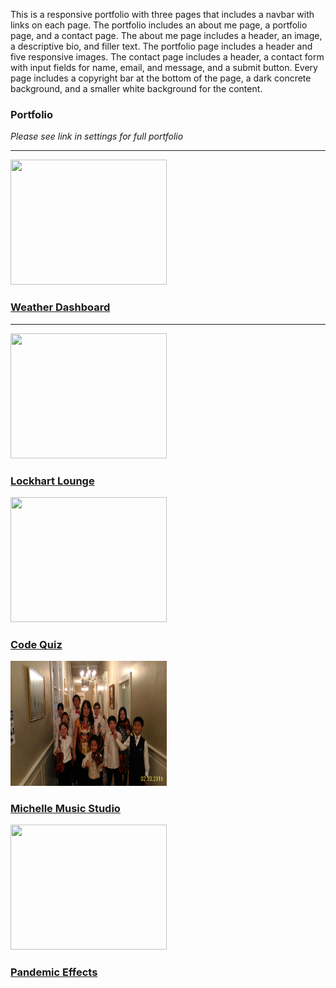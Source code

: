 This is a responsive portfolio with three pages that includes a navbar with links on each page.
The portfolio includes an about me page, a portfolio page, and a contact page. The about me page
includes a header, an image, a descriptive bio, and filler text. The portfolio page includes a 
header and five responsive images. The contact page includes a header, a contact form with input
fields for name, email, and message, and a submit button. Every page includes a copyright bar at 
the bottom of the page, a dark concrete background, and a smaller white background for the content.

<div class="row">
    <div class="col-md-12">
      <section id="d1">
        <section id="about-me">
          <h1>Portfolio</h1>
            <em>Please see link in settings for full portfolio</em>
          <hr>
        </section>
        <a href="https://hl748.github.io/Weather-Dashboard/">
          <div class="float-left mr-5 ml-5 mt-5 mb-5 position-relative" id="img1">
            <img class="portfolioimage"
              src="https://media.istockphoto.com/photos/white-clouds-and-sun-in-blue-sky-picture-id1200224188?b=1&k=6&m=1200224188&s=170667a&w=0&h=kudbuKEu9YDy33oQwFCTvXWXKrCpg0T2byQquoRj-10="
              width="250px" height="200px">
            <h3>Weather Dashboard</h3>
            <hr>
          </div>
        </a>
        <a href="https://thedaringpenguins.herokuapp.com/">
          <div class="float-left mr-5 ml-5 mt-5 mb-5 position-relative" id="img2">
            <img class="portfolioimage"
              src="https://th.bing.com/th/id/OIP.JGbU5C5PpIJL1ENp_RrkOwHaE8?w=290&h=193&c=7&o=5&dpr=1.88&pid=1.7"
              width="250px" height="200px">
            <h3>Lockhart Lounge</h3>
          </div>
        </a>
        <a href="https://hl748.github.io/Code-Quiz/">
          <div class="float-left mr-5 ml-5 mt-5 mb-5 position-relative" id="img3">
            <img class="portfolioimage"
              src="https://encrypted-tbn0.gstatic.com/images?q=tbn:ANd9GcStNlplxNitmbOQ4HCB6DW9TssCCKMsM08WlA&usqp=CAU"
              width="250px" height="200px">
            <h3>Code Quiz</h3>
          </div>
        </a>
        <a href="https://hl748.github.io/Michelle-Music-Studio/">
          <div class="float-left mr-5 ml-5 mt-5 mb-5 position-relative" id="img4">
            <img class="portfolioimage" src="file mar 04, 11 57 41 pm.JPG" width="250px" height="200px">
            <h3>Michelle Music Studio</h3>
          </div>
        </a>
        <a href=" https://cotec4.github.io/Pandemic-Effects/">
          <div class="float-left mr-5 ml-5 mt-5 mb-5 position-relative" id="img5">
            <img class="portfolioimage"
              src="https://encrypted-tbn0.gstatic.com/images?q=tbn:ANd9GcQQvbZcG3MU0DBQH-1rUDr_5bxPWKE7CTq-7Q&usqp=CAU"
              width="250px" height="200px">
            <h3>Pandemic Effects</h3>
          </div>
        </a>
      </section>
    </div>
  </div>
